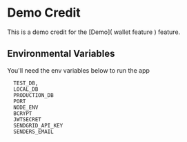 # Demo Credit
This is a demo credit for the [Demo](
  wallet feature
) feature.


## Environmental Variables

You'll need the env variables below to run the app

```
  TEST_DB,
  LOCAL_DB
  PRODUCTION_DB
  PORT
  NODE_ENV
  BCRYPT
  JWTSECRET
  SENDGRID_API_KEY
  SENDERS_EMAIL

```
